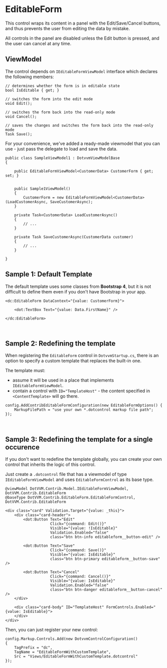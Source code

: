 # EditableForm

This control wraps its content in a panel with the Edit/Save/Cancel buttons, and thus prevents the user from editing the data by mistake. 

All controls in the panel are disabled unless the Edit button is pressed, and the user can cancel at any time.

## ViewModel

The control depends on `IEditableFormViewModel` interface which declares the following members:

```
// determines whether the form is in editable state
bool IsEditable { get; }

// switches the form into the edit mode
void Edit();

// switches the form back into the read-only mode
void Cancel();

// saves the changes and switches the form back into the read-only mode
Task Save();
```

For your convenience, we've added a ready-made viewmodel that you can use - just pass the delegate to load and save the data.

```
public class SampleViewModel1 : DotvvmViewModelBase 
{

    public EditableFormViewModel<CustomerData> CustomerForm { get; set; }


    public Sample1ViewModel()
    {
        CustomerForm = new EditableFormViewModel<CustomerData>(LoadCustomerAsync, SaveCustomerAsync);
    }

    private Task<CustomerData> LoadCustomerAsync()
    {
        // ...
    }

    private Task SaveCustomerAsync(CustomerData customer)
    {
        // ...
    }
    
}
```

## Sample 1: Default Template

The default template uses some classes from **Bootstrap 4**, but it is not difficult to define them even if you don't have Bootstrap in your app.

```DOTHTML
<dc:EditableForm DataContext="{value: CustomerForm}">

    <dot:TextBox Text="{value: Data.FirstName}" />

</dc:EditableForm>
```

<br />

## Sample 2: Redefining the template

When registering the `EditableForm` control in `DotvvmStartup.cs`, there is an option to specify a custom template that replaces the built-in one.

The template must:
* assume it will be used in a place that implements `IEditableFormViewModel`. 
* contain a control with `ID="TemplateHost"` - the content specified in `<ContentTemplate>` will go there.

```CSHARP
config.AddContribEditableFormConfiguration(new EditableFormOptions() { 
    MarkupFilePath = "use your own *.dotcontrol markup file path";
});
```

<br />

## Sample 3: Redefining the template for a single occurence

If you don't want to redefine the template globally, you can create your own control that inherits the logic of this control.
 
Just create a `.dotcontrol` file that has a viewmodel of type `IEditableFormViewModel` and uses `EditableFormControl` as its base type.

```DOTHTML
@viewModel DotVVM.Contrib.Model.IEditableFormViewModel, DotVVM.Contrib.EditableForm
@baseType DotVVM.Contrib.EditableForm.EditableFormControl, DotVVM.Contrib.EditableForm

<div class="card" Validation.Target="{value: _this}">
    <div class="card-header">
        <dot:Button Text="Edit"
                    Click="{command: Edit()}"
                    Visible="{value: !IsEditable}"
                    Validation.Enabled="false" 
                    class="btn btn-info editableform__button-edit" />

        <dot:Button Text="Save"
                    Click="{command: Save()}"
                    Visible="{value: IsEditable}"
                    class="btn btn-primary editableform__button-save" />

        <dot:Button Text="Cancel"
                    Click="{command: Cancel()}"
                    Visible="{value: IsEditable}"
                    Validation.Enabled="false"
                    class="btn btn-danger editableform__button-cancel" />
    </div>

    <div class="card-body" ID="TemplateHost" FormControls.Enabled="{value: IsEditable}">
    </div>
</div>
```

Then, you can just register your new control:

```CSHARP
config.Markup.Controls.Add(new DotvvmControlConfiguration()
{
    TagPrefix = "dc",
    TagName = "EditableFormWithCustomTemplate",
    Src = "Views/EditableFormWithCustomTemplate.dotcontrol"
});
```